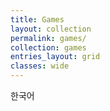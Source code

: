 ```yaml
---
title: Games
layout: collection
permalink: games/
collection: games
entries_layout: grid
classes: wide
---
```


한국어